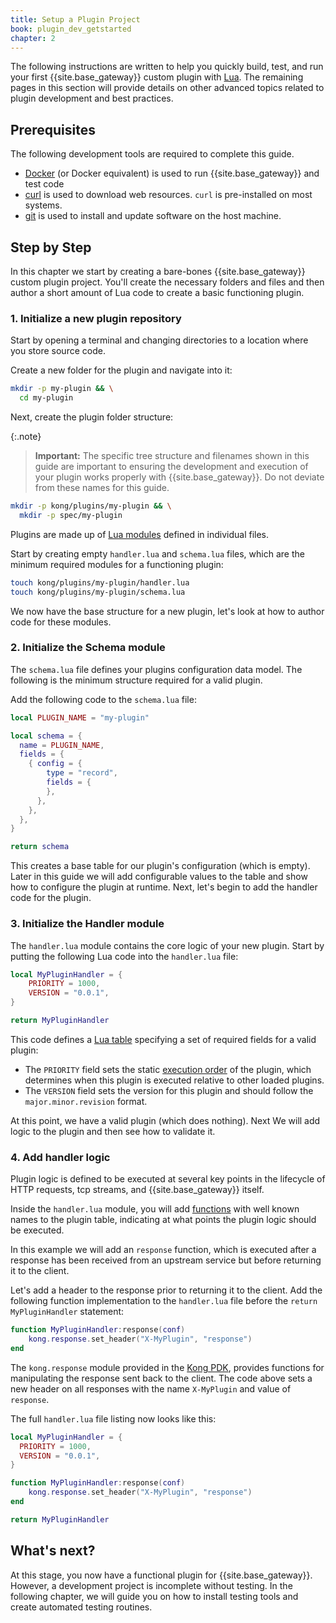 ```yaml
---
title: Setup a Plugin Project
book: plugin_dev_getstarted
chapter: 2
---
```


The following instructions are written to help you quickly build, test, and run your first 
{{site.base_gateway}} custom plugin with [Lua](http://www.lua.org/). The remaining pages in 
this section will provide details on other advanced topics related to 
plugin development and best practices.

## Prerequisites

The following development tools are required to complete this guide. 

* [Docker](https://docs.docker.com/get-docker/) (or Docker equivalent) is used to run {{site.base_gateway}} and test code
* [curl](https://curl.se/) is used to download web resources. `curl` is pre-installed on most systems.
* [git](https://git-scm.com/book/en/v2/Getting-Started-Installing-Git) is used to install and update software on the host machine.

## Step by Step

In this chapter we start by creating a bare-bones {{site.base_gateway}} custom plugin project. You'll
create the necessary folders and files and then author a short amount of Lua code to create a 
basic functioning plugin.

### 1. Initialize a new plugin repository

Start by opening a terminal and changing directories to a location where you store source code. 

Create a new folder for the plugin and navigate into it:

```sh
mkdir -p my-plugin && \
  cd my-plugin
```

Next, create the plugin folder structure:

{:.note}
> **Important:** The specific tree structure and filenames shown in this guide are important to ensuring 
> the development and execution of your plugin works properly with {{site.base_gateway}}. Do not
> deviate from these names for this guide.

```sh
mkdir -p kong/plugins/my-plugin && \
  mkdir -p spec/my-plugin
```

Plugins are made up of [Lua modules](http://www.lua.org/manual/5.1/manual.html#5.3) defined in 
individual files. 

Start by creating empty `handler.lua` and `schema.lua` files, which are the minimum required modules
for a functioning plugin:

```sh
touch kong/plugins/my-plugin/handler.lua
touch kong/plugins/my-plugin/schema.lua
```

We now have the base structure for a new plugin, let's look at how to author code for these modules.

### 2. Initialize the Schema module

 The `schema.lua` file defines your plugins configuration data model. The following is the minimum structure 
 required for a valid plugin.

 Add the following code to the `schema.lua` file:

 ```lua
 local PLUGIN_NAME = "my-plugin"

 local schema = {
   name = PLUGIN_NAME,
   fields = {
     { config = {
         type = "record",
         fields = {
         },
       },
     },
   },
 }
 
 return schema
 ```
 
 This creates a base table for our plugin's configuration (which is empty).  Later in this guide we will add 
 configurable values to the table and show how to configure the plugin at runtime. Next, let's begin to 
 add the handler code for the plugin.

### 3. Initialize the Handler module

 The `handler.lua` module contains the core logic of your new plugin.
 Start by putting the following Lua code into the `handler.lua` file:

 ```lua
 local MyPluginHandler = {
     PRIORITY = 1000,
     VERSION = "0.0.1",
 }

 return MyPluginHandler
 ```

 This code defines a [Lua table](https://www.lua.org/pil/2.5.html) specifying a set of required 
 fields for a valid plugin:

 * The `PRIORITY` field sets the static 
 [execution order](/gateway/{{page.release}}/plugin-development/custom-logic/#plugins-execution-order) 
 of the plugin, which determines when this plugin is executed relative to other loaded plugins.
 * The `VERSION` field sets the version for this plugin and should follow the `major.minor.revision` format.
 
 At this point, we have a valid plugin (which does nothing). Next We will add logic to the plugin
 and then see how to validate it.

### 4. Add handler logic

Plugin logic is defined to be executed at several key points in the lifecycle of
HTTP requests, tcp streams, and {{site.base_gateway}} itself.

Inside the `handler.lua` module, you will add 
[functions](/gateway/{{page.release}}/plugin-development/custom-logic/#available-contexts)
with well known names to the plugin table, indicating at what points the plugin logic should 
be executed. 

In this example we will add an `response` function, which is executed after a response has been
received from an upstream service but before returning it to the client. 

Let's add a header to the response prior to returning it to the client. Add the following 
function implementation to the `handler.lua` file before the `return MyPluginHandler` statement:

```lua
function MyPluginHandler:response(conf)
    kong.response.set_header("X-MyPlugin", "response")
end
```

The `kong.response` module provided in the 
[Kong PDK](/gateway/{{page.release}}/plugin-development/pdk/), provides
functions for manipulating the response sent back to the client. The code above sets 
a new header on all responses with the name `X-MyPlugin` and value of `response`. 

The full `handler.lua` file listing now looks like this:

```lua
local MyPluginHandler = {
  PRIORITY = 1000,
  VERSION = "0.0.1",
}

function MyPluginHandler:response(conf)
    kong.response.set_header("X-MyPlugin", "response")
end

return MyPluginHandler
```

## What's next?

At this stage, you now have a functional plugin for {{site.base_gateway}}. 
However, a development project is incomplete without testing. In the following chapter, 
we will guide you on how to install testing tools and create automated testing routines.
